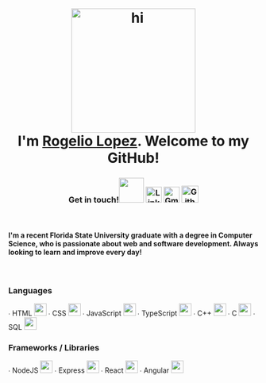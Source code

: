<!-- Inspired by: https://github.com/tusharnankani/tusharnankani

| [<img src="https://www.svgrepo.com/show/57068/linkedin.svg" alt="Linkedin Logo" width="32">](https://www.linkedin.com/in/rogelio-j-lopez/) | [<img src="https://github.com/tusharnankani/tusharnankani/blob/master/Assets/Gmail.svg" alt="Gmail logo" height="32">](mailto:rogejlopez@gmail.com) | [<img src="https://cdn.svgporn.com/logos/github-icon.svg" alt="Github logo" width="34">](https://github.com/rogelio-lopez) |
|:---:|:---:|:---:|-->


<h1 align="center"><img src="https://media.giphy.com/media/26xBukhJ0i8KXADYc/giphy.gif" alt = "hi" height="250px"> <br >I'm <a href="https://www.linkedin.com/in/rogelio-j-lopez/">Rogelio Lopez</a>. Welcome to my GitHub!</h1>


<h3 align="center">

Get in touch!<img src="https://media.giphy.com/media/mGo8dkPOF6GLm/giphy.gif" height="50px" margin-right="10px">  [<img src="https://www.svgrepo.com/show/57068/linkedin.svg" alt="Linkedin Logo" width="32">](https://www.linkedin.com/in/rogelio-j-lopez/)  [<img src="https://github.com/tusharnankani/tusharnankani/blob/master/Assets/Gmail.svg" alt="Gmail logo" height="32">](mailto:rogejlopez@gmail.com)  [<img src="https://cdn.svgporn.com/logos/github-icon.svg" alt="Github logo" width="34">](https://github.com/rogelio-lopez)

</h3>   

<br>
<h4>I'm a recent Florida State University graduate with a degree in Computer Science, who is passionate about web and software development. Always looking to learn and improve every day!</h4>

<br>
<h3>
  Languages
</h3>

∙ HTML <img src="https://upload.wikimedia.org/wikipedia/commons/thumb/6/61/HTML5_logo_and_wordmark.svg/512px-HTML5_logo_and_wordmark.svg.png" height="25px"> ∙ CSS <img src="https://upload.wikimedia.org/wikipedia/commons/thumb/d/d5/CSS3_logo_and_wordmark.svg/1200px-CSS3_logo_and_wordmark.svg.png" height="25px"> ∙ JavaScript <img src="https://cdn.iconscout.com/icon/free/png-256/javascript-2752148-2284965.png" height="25px"> ∙ TypeScript <img src="https://upload.wikimedia.org/wikipedia/commons/thumb/4/4c/Typescript_logo_2020.svg/1200px-Typescript_logo_2020.svg.png" height="25px"> ∙ C++ <img src="https://upload.wikimedia.org/wikipedia/commons/thumb/1/18/ISO_C%2B%2B_Logo.svg/306px-ISO_C%2B%2B_Logo.svg.png" height="25px"> ∙ C <img src="https://cdn.iconscout.com/icon/free/png-256/c-programming-569564.png" height="25px"> ∙ SQL <img src="https://www.logo.wine/a/logo/Oracle_SQL_Developer/Oracle_SQL_Developer-Logo.wine.svg" height="25px">

<h3>
  Frameworks / Libraries
</h3>

∙ NodeJS <img src="https://www.brainfuel.io/images/node-js-new.png" height="25px"> ∙ Express <img src="https://w7.pngwing.com/pngs/925/447/png-transparent-express-js-node-js-javascript-mongodb-node-js-text-trademark-logo.png" height="25px"> ∙ React <img src="https://upload.wikimedia.org/wikipedia/commons/thumb/a/a7/React-icon.svg/1280px-React-icon.svg.png" height="25px"> ∙ Angular <img src="https://upload.wikimedia.org/wikipedia/commons/thumb/c/cf/Angular_full_color_logo.svg/240px-Angular_full_color_logo.svg.png" height="25px">

<br>
<br>
